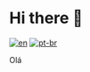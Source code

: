 # Hi there 👋

[![en](https://img.shields.io/badge/lang-en-red.svg)](https://github.com/rodtav/rodtav/blob/main/README.md)
[![pt-br](https://img.shields.io/badge/lang-pt--br-green.svg)](https://github.com/rodtav/rodtav/blob/main/README.pt-br.md)

Olá
